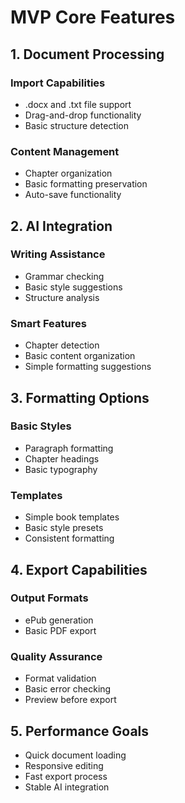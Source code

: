 # MVP Core Features

## 1. Document Processing
### Import Capabilities
- .docx and .txt file support
- Drag-and-drop functionality
- Basic structure detection

### Content Management
- Chapter organization
- Basic formatting preservation
- Auto-save functionality

## 2. AI Integration
### Writing Assistance
- Grammar checking
- Basic style suggestions
- Structure analysis

### Smart Features
- Chapter detection
- Basic content organization
- Simple formatting suggestions

## 3. Formatting Options
### Basic Styles
- Paragraph formatting
- Chapter headings
- Basic typography

### Templates
- Simple book templates
- Basic style presets
- Consistent formatting

## 4. Export Capabilities
### Output Formats
- ePub generation
- Basic PDF export

### Quality Assurance
- Format validation
- Basic error checking
- Preview before export

## 5. Performance Goals
- Quick document loading
- Responsive editing
- Fast export process
- Stable AI integration